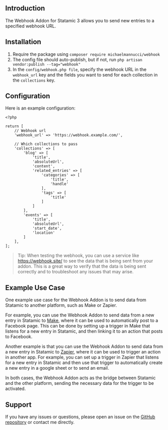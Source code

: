 ## Introduction
The Webhook Addon for Statamic 3 allows you to send new entries to a specified webhook URL.

## Installation
1. Require the package using `composer require michaelmannucci/webhook`
2. The config file should auto-publish, but if not, run `php artisan vendor:publish --tag="webhook"`
3. In the `config/webhook.php file`, specify the webhook URL in the `webhook_url` key and the fields you want to send for each collection in the `collections` key.

## Configuration
Here is an example configuration:

```
<?php

return [
    // Webhook url
    'webhook_url' => 'https://webhook.example.com/',

    // Which collections to pass
    'collections' => [
        'blog' => [
            'title',
            'absoluteUrl',
            'content',
            'related_entries' => [
                'categories' => [
                    'title',
                    'handle'
                ],
                'tags' => [
                    'title'
                ]
            ]
        ],
        'events' => [
            'title',
            'absoluteUrl',
            'start_date',
            'location'
        ]
    ],
];
```

> Tip: When testing the webhook, you can use a service like https://webhook.site/ to see the data that is being sent from your addon. This is a great way to verify that the data is being sent correctly and to troubleshoot any issues that may arise.

## Example Use Case
One example use case for the Webhook Addon is to send data from Statamic to another platform, such as Make or Zapier.

For example, you can use the Webhook Addon to send data from a new entry in Statamic to [Make](https://make.com), where it can be used to automatically post to a Facebook page. This can be done by setting up a trigger in Make that listens for a new entry in Statamic, and then linking it to an action that posts to Facebook.

Another example is that you can use the Webhook Addon to send data from a new entry in Statamic to [Zapier](https://zapier.com), where it can be used to trigger an action in another app. For example, you can set up a trigger in Zapier that listens for a new entry in Statamic and then use that trigger to automatically create a new entry in a google sheet or to send an email.

In both cases, the Webhook Addon acts as the bridge between Statamic and the other platform, sending the necessary data for the trigger to be activated.

## Support
If you have any issues or questions, please open an issue on the [GitHub repository](https://github.com/michaelmannucci/webhook) or contact me directly.